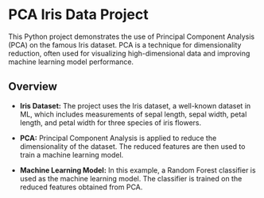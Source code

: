 # PCA Iris Data Project

This Python project demonstrates the use of Principal Component Analysis (PCA) on the famous Iris dataset. PCA is a technique for dimensionality reduction, often used for visualizing high-dimensional data and improving machine learning model performance.

## Overview

- **Iris Dataset:** The project uses the Iris dataset, a well-known dataset in ML, which includes measurements of sepal length, sepal width, petal length, and petal width for three species of iris flowers.

- **PCA:** Principal Component Analysis is applied to reduce the dimensionality of the dataset. The reduced features are then used to train a machine learning model.

- **Machine Learning Model:** In this example, a Random Forest classifier is used as the machine learning model. The classifier is trained on the reduced features obtained from PCA.
